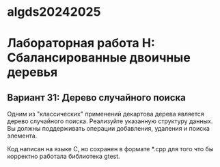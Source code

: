 # algds20242025
# Лабораторная работа H: Сбалансированные двоичные деревья
## Вариант 31: Дерево случайного поиска
Одним из "классических" применений декартова дерева является дерево случайного поиска. Реализуйте
указанную структуру данных. Вы должны поддерживать операции добавления, удаления и поиска
элемента.

Код написан на языке C, но сохранен в формате *.cpp для того что бы корректно работала библиотека gtest.
